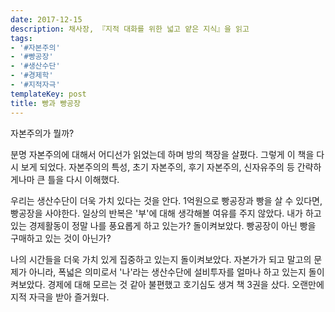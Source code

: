 ```yaml
---
date: 2017-12-15
description: 채사장, 『지적 대화를 위한 넓고 얕은 지식』을 읽고
tags:
- '#자본주의'
- '#빵공장'
- '#생산수단'
- '#경제학'
- '#지적자극'
templateKey: post
title: 빵과 빵공장
---
```


자본주의가 뭘까?

분명 자본주의에 대해서 어디선가 읽었는데 하며 방의 책장을 살폈다. 그렇게 이 책을 다시 보게 되었다. 자본주의의 특성, 초기 자본주의, 후기 자본주의, 신자유주의 등 간략하게나마 큰 틀을 다시 이해했다.

우리는 생산수단이 더욱 가치 있다는 것을 안다. 1억원으로 빵공장과 빵을 살 수 있다면, 빵공장을 사야한다. 일상의 반복은 '부'에 대해 생각해볼 여유를 주지 않았다. 내가 하고 있는 경제활동이 정말 나를 풍요롭게 하고 있는가? 돌이켜보았다. 빵공장이 아닌 빵을 구매하고 있는 것이 아닌가?

나의 시간들을 더욱 가치 있게 집중하고 있는지 돌이켜보았다. 자본가가 되고 말고의 문제가 아니라, 폭넓은 의미로서 '나'라는 생산수단에 설비투자를 얼마나 하고 있는지 돌이켜보았다. 경제에 대해 모르는 것 같아 불편했고 호기심도 생겨 책 3권을 샀다. 오랜만에 지적 자극을 받아 즐거웠다.